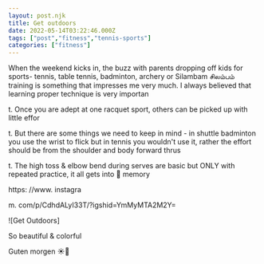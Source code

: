 ```yaml
---
layout: post.njk
title: Get outdoors
date: 2022-05-14T03:22:46.000Z
tags: ["post","fitness","tennis-sports"]
categories: ["fitness"]
---
```


When the weekend kicks in, the buzz with parents dropping off kids for sports- tennis, table tennis, badminton, archery or Silambam சிலம்பம் training is something that impresses me very much. I always believed that learning proper technique is very importan

t. Once you are adept at one racquet sport, others can be picked up with little effor

t. But there are some things we need to keep in mind - in shuttle badminton you use the wrist to flick but in tennis you wouldn't use it, rather the effort should be from the shoulder and body forward thrus

t. The high toss & elbow bend during serves are basic but ONLY with repeated practice, it all gets into 💪 memory

https: //www. instagra

m. com/p/CdhdALyI33T/?igshid=YmMyMTA2M2Y=

![Get Outdoors]

 So beautiful & colorful

Guten morgen ☀️🌻
